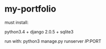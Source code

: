 # my-portfolio
must install:

python3.4 +
django 2.0.5 +
sqlite3


run with:
python3 manage.py runserver $IP:$PORT
